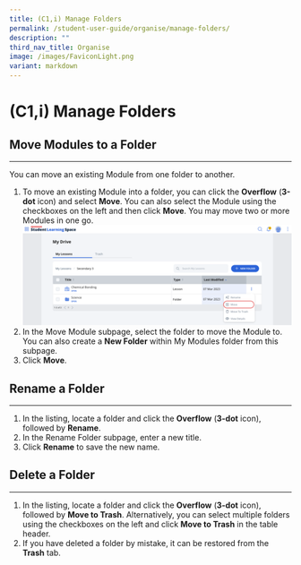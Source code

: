 ```yaml
---
title: (C1,i) Manage Folders
permalink: /student-user-guide/organise/manage-folders/
description: ""
third_nav_title: Organise
image: /images/FaviconLight.png
variant: markdown
---
```

<h1>(C1,i) Manage Folders</h1>

<h2>Move Modules to a Folder</h2>
<hr>
<p>You can move an existing Module from one folder to another.</p>

<ol>
  <li>To move an existing Module into a folder, you can click the <strong>Overflow</strong> (<strong>3-dot</strong> icon) and select <strong>Move</strong>. You can also select the Module using the checkboxes on the left and then click <strong>Move</strong>. You may move two or more Modules in one go.</li>
  
<img src="/images/1Student/O-MoveLesson.png" alt="Manage Folders #1">

  <li>In the Move Module subpage, select the folder to move the Module to. You can also create a <strong>New Folder</strong> within My Modules folder from this subpage.</li>
  
  <li>Click <strong>Move</strong>.</li>
</ol>

<h2>Rename a Folder</h2>
<hr>
<ol>
  <li>In the listing, locate a folder and click the <strong>Overflow</strong> (<strong>3-dot</strong> icon), followed by <strong>Rename</strong>.</li>
  <li>In the Rename Folder subpage, enter a new title.</li>
  <li>Click <strong>Rename</strong> to save the new name.</li>
</ol>

<h2>Delete a Folder</h2>
<hr>
<ol>
  <li>In the listing, locate a folder and click the <strong>Overflow</strong> (<strong>3-dot</strong> icon), followed by <strong>Move to Trash</strong>. Alternatively, you can select multiple folders using the checkboxes on the left and click <strong>Move to Trash</strong> in the table header.</li>
  <li>If you have deleted a folder by mistake, it can be restored from the <strong>Trash</strong> tab.</li>
</ol>